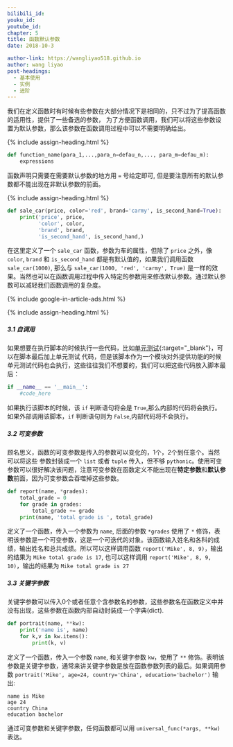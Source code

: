 ```yaml
---
bilibili_id: 
youku_id: 
youtube_id: 
chapter: 5
title: 函数默认参数
date: 2018-10-3

author-link: https://wangliyao518.github.io
author: wang liyao
post-headings:
  - 基本使用
  - 实例
  - 进阶
---
```




我们在定义函数时有时候有些参数在大部分情况下是相同的，只不过为了提高函数的适用性，提供了一些备选的参数，
为了方便函数调用，我们可以将这些参数设置为默认参数，那么该参数在函数调用过程中可以不需要明确给出。


{% include assign-heading.html %}

```python
def function_name(para_1,...,para_n=defau_n,..., para_m=defau_m):
    expressions
```

函数声明只需要在需要默认参数的地方用 `=` 号给定即可, 但是要注意所有的默认参数都不能出现在非默认参数的前面。


{% include assign-heading.html %}

```python
def sale_car(price, color='red', brand='carmy', is_second_hand=True):
    print('price', price,
          'color', color,
          'brand', brand,
          'is_second_hand', is_second_hand,)
```

在这里定义了一个 `sale_car` 函数，参数为车的属性，但除了 `price` 之外，像 `color`, `brand` 和 `is_second_hand` 都是有默认值的，如果我们调用函数 `sale_car(1000)`, 那么与 `sale_car(1000, 'red', 'carmy', True)` 是一样的效果。当然也可以在函数调用过程中传入特定的参数用来修改默认参数。通过默认参数可以减轻我们函数调用的复杂度。


{% include google-in-article-ads.html %}

{% include assign-heading.html %}

##### 3.1 自调用

如果想要在执行脚本的时候执行一些代码，比如[单元测试](https://en.wikipedia.org/wiki/Unit_testing){:target="_blank"}，可以在脚本最后加上单元测试
代码，但是该脚本作为一个模块对外提供功能的时候单元测试代码也会执行，这些往往我们不想要的，我们可以把这些代码放入脚本最后：

```python
if __name__ == '__main__':
    #code_here
```

如果执行该脚本的时候，该 `if` 判断语句将会是 `True`,那么内部的代码将会执行。
如果外部调用该脚本，`if` 判断语句则为 `False`,内部代码将不会执行。

##### 3.2 可变参数

顾名思义，函数的可变参数是传入的参数可以变化的，1个，2个到任意个。当然可以将这些
参数封装成一个 `list` 或者 `tuple` 传入，但不够 `pythonic`。使用可变参数可以很好解决该问题，注意可变参数在函数定义不能出现在**特定参数**和**默认参数**前面，因为可变参数会吞噬掉这些参数。

```python
def report(name, *grades):
    total_grade = 0
    for grade in grades:
        total_grade += grade
    print(name, 'total grade is ', total_grade)
```

定义了一个函数，传入一个参数为 `name`, 后面的参数 `*grades` 使用了 `*` 修饰，表明该参数是一个可变参数，这是一个可迭代的对象。该函数输入姓名和各科的成绩，输出姓名和总共成绩。所以可以这样调用函数 `report('Mike', 8, 9)`，输出的结果为
`Mike total grade is 17`, 也可以这样调用 `report('Mike', 8, 9, 10)`，输出的结果为 `Mike total grade is 27`

##### 3.3 关键字参数

关键字参数可以传入0个或者任意个含参数名的参数，这些参数名在函数定义中并没有出现，这些参数在函数内部自动封装成一个字典(dict).

```python
def portrait(name, **kw):
    print('name is', name)
    for k,v in kw.items():
        print(k, v)
```

定义了一个函数，传入一个参数 `name`, 和关键字参数 `kw`，使用了 `**` 修饰。表明该参数是关键字参数，通常来讲关键字参数是放在函数参数列表的最后。如果调用参数
`portrait('Mike', age=24, country='China', education='bachelor')`
输出:

```
name is Mike
age 24
country China
education bachelor
```

通过可变参数和关键字参数，任何函数都可以用 `universal_func(*args, **kw)` 表达。